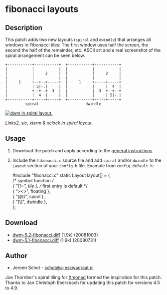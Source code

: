fibonacci layouts
=================

Description
-----------
This patch adds two new layouts (`spiral` and `dwindle`) that arranges all
windows in Fibonacci tiles: The first window uses half the screen, the second
the half of the remainder, etc. ASCII art and a real screenshot of the spiral
arrangement can be seen below.

    +-----------+-----------+  +-----------+-----------+
    |           |           |  |           |           |
    |           |     2     |  |           |     2     |
    |           |           |  |           |           |
    |     1     +--+--+-----+  |     1     +-----+-----+
    |           | 5|-.|     |  |           |     |  4  |
    |           +--+--+  3  |  |           |  3  +--+--+
    |           |  4  |     |  |           |     | 5|-.|
    +-----------+-----+-----+  +-----------+-----+-----+
             spiral                     dwindle

[![dwm in spiral layout.](https://schot.a-eskwadraat.nl/images/dwm-spiral_small.png1)](https://schot.a-eskwadraat.nl/images/dwm-spiral.png)

*Links2, sic, xterm & xclock in spiral layout.*

Usage
-----
1. Download the patch and apply according to the [general instructions](.).
2. Include the `fibonacci.c` source file and add `spiral` and/or `dwindle` to
   the `Layout` section of your `config.h` file.
   Example from `config.default.h`:

	#include "fibonacci.c"
	static Layout layout[] = { \
		/* symbol               function */ \
		{ "[]=",                tile }, /* first entry is default */ \
		{ "><>",                floating }, \
		{ "(@)",                spiral }, \
		{ "[\\]",               dwindle }, \
	};

Download
--------
* [dwm-5.2-fibonacci.diff](https://www.aplusbi.com/dwm/dwm-5.2-fibonacci.diff) (1.9k) (20081003)
* [dwm-5.1-fibonacci.diff](https://schot.a-eskwadraat.nl/files/dwm-5.1-fibonacci.diff) (1.9k) (20080731)

Author
------
* Jeroen Schot - <schot@a-eskwadraat.nl>

Joe Thornber's spiral tiling for [Xmonad](https://xmonad.org) formed the
inspiration for this patch. Thanks to Jan Christoph Ebersbach for updating this
patch for versions 4.5 to 4.9.
